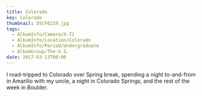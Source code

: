 ```yaml
---
title: Colorado
key: Colorado
thumbnail: DSCF6219.jpg
tags:
  - AlbumInfo/Camera/X-T1
  - AlbumInfo/Location/Colorado
  - AlbumInfo/Period/Undergraduate
  - AlbumGroup/The-U.S.
date: 2017-03-13T00:00
---
```

I road-tripped to Colorado over Spring break, spending a night to-and-from in Amarillo with my uncle, a night in Colorado Springs, and the rest of the week in Boulder.

